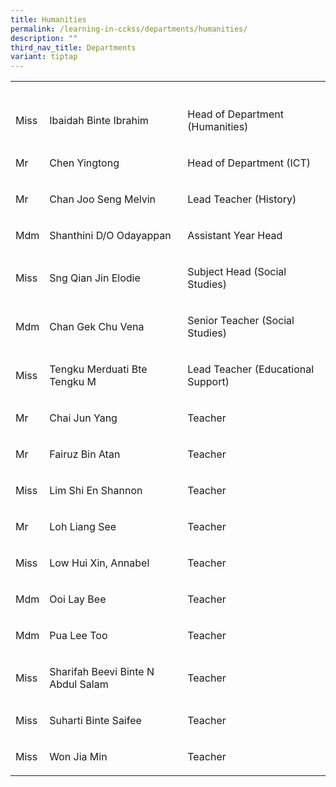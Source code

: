 ```yaml
---
title: Humanities
permalink: /learning-in-cckss/departments/humanities/
description: ""
third_nav_title: Departments
variant: tiptap
---
```

<table><tbody><tr><th rowspan="1" colspan="1"><p></p></th><th rowspan="1" colspan="1"><p></p></th><th rowspan="1" colspan="1"><p></p></th></tr><tr><td rowspan="1" colspan="1"><p>Miss</p></td><td rowspan="1" colspan="1"><p>Ibaidah Binte Ibrahim</p></td><td rowspan="1" colspan="1"><p>Head of Department (Humanities)</p></td></tr><tr><td rowspan="1" colspan="1"><p>Mr</p></td><td rowspan="1" colspan="1"><p>Chen Yingtong</p></td><td rowspan="1" colspan="1"><p>Head of Department (ICT)</p></td></tr><tr><td rowspan="1" colspan="1"><p>Mr</p></td><td rowspan="1" colspan="1"><p>Chan Joo Seng Melvin</p></td><td rowspan="1" colspan="1"><p>Lead Teacher (History)</p></td></tr><tr><td rowspan="1" colspan="1"><p>Mdm</p></td><td rowspan="1" colspan="1"><p>Shanthini D/O Odayappan</p></td><td rowspan="1" colspan="1"><p>Assistant Year Head</p></td></tr><tr><td rowspan="1" colspan="1"><p>Miss</p></td><td rowspan="1" colspan="1"><p>Sng Qian Jin Elodie</p></td><td rowspan="1" colspan="1"><p>Subject Head (Social Studies)</p></td></tr><tr><td rowspan="1" colspan="1"><p>Mdm</p></td><td rowspan="1" colspan="1"><p>Chan Gek Chu Vena</p></td><td rowspan="1" colspan="1"><p>Senior Teacher (Social Studies)</p></td></tr><tr><td rowspan="1" colspan="1"><p>Miss</p></td><td rowspan="1" colspan="1"><p>Tengku Merduati Bte Tengku M</p></td><td rowspan="1" colspan="1"><p>Lead Teacher (Educational Support)</p></td></tr><tr><td rowspan="1" colspan="1"><p>Mr</p></td><td rowspan="1" colspan="1"><p>Chai Jun Yang</p></td><td rowspan="1" colspan="1"><p>Teacher</p></td></tr><tr><td rowspan="1" colspan="1"><p>Mr</p></td><td rowspan="1" colspan="1"><p>Fairuz Bin Atan</p></td><td rowspan="1" colspan="1"><p>Teacher</p></td></tr><tr><td rowspan="1" colspan="1"><p>Miss</p></td><td rowspan="1" colspan="1"><p>Lim Shi En Shannon</p></td><td rowspan="1" colspan="1"><p>Teacher</p></td></tr><tr><td rowspan="1" colspan="1"><p>Mr</p></td><td rowspan="1" colspan="1"><p>Loh Liang See</p></td><td rowspan="1" colspan="1"><p>Teacher</p></td></tr><tr><td rowspan="1" colspan="1"><p>Miss</p></td><td rowspan="1" colspan="1"><p>Low Hui Xin, Annabel</p></td><td rowspan="1" colspan="1"><p>Teacher</p></td></tr><tr><td rowspan="1" colspan="1"><p>Mdm</p></td><td rowspan="1" colspan="1"><p>Ooi Lay Bee</p></td><td rowspan="1" colspan="1"><p>Teacher</p></td></tr><tr><td rowspan="1" colspan="1"><p>Mdm</p></td><td rowspan="1" colspan="1"><p>Pua Lee Too</p></td><td rowspan="1" colspan="1"><p>Teacher</p></td></tr><tr><td rowspan="1" colspan="1"><p>Miss</p></td><td rowspan="1" colspan="1"><p>Sharifah Beevi Binte N Abdul Salam</p></td><td rowspan="1" colspan="1"><p>Teacher</p></td></tr><tr><td rowspan="1" colspan="1"><p>Miss</p></td><td rowspan="1" colspan="1"><p>Suharti Binte Saifee</p></td><td rowspan="1" colspan="1"><p>Teacher</p></td></tr><tr><td rowspan="1" colspan="1"><p>Miss</p></td><td rowspan="1" colspan="1"><p>Won Jia Min</p></td><td rowspan="1" colspan="1"><p>Teacher</p></td></tr></tbody></table><p></p>